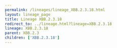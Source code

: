 ```yaml
---
permalink: /lineages/lineage_XBB.2.3.18.html
layout: lineage_page
title: Lineage XBB.2.3.18
redirect_to: ../lineage.html?lineage=XBB.2.3.18
lineage: XBB.2.3.18
parent: XBB.2.3
children: ['XBB.2.3.18']
---
```

